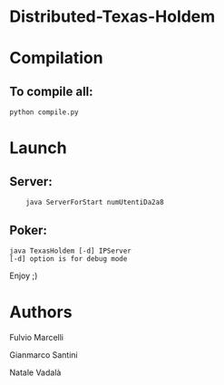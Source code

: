 # Distributed-Texas-Holdem

# Compilation
## To compile all:
```
python compile.py
```
# Launch
## Server:
```
    java ServerForStart numUtentiDa2a8
```
## Poker:
    java TexasHoldem [-d] IPServer
    [-d] option is for debug mode

Enjoy ;)

# Authors
Fulvio Marcelli

Gianmarco Santini

Natale Vadalà

